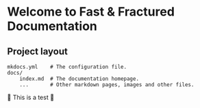 # Welcome to Fast & Fractured Documentation

## Project layout

    mkdocs.yml    # The configuration file.
    docs/
        index.md  # The documentation homepage.
        ...       # Other markdown pages, images and other files.

:eyes: This is a test :eyes: